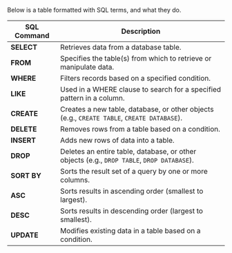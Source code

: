 Below is a table formatted with SQL terms, and what they do.

| **SQL Command** | **Description** |
|-----------------|-----------------|
| **SELECT**      | Retrieves data from a database table. |
| **FROM**        | Specifies the table(s) from which to retrieve or manipulate data. |
| **WHERE**       | Filters records based on a specified condition. |
| **LIKE**        | Used in a WHERE clause to search for a specified pattern in a column. |
| **CREATE**      | Creates a new table, database, or other objects (e.g., `CREATE TABLE`, `CREATE DATABASE`). |
| **DELETE**      | Removes rows from a table based on a condition. |
| **INSERT**      | Adds new rows of data into a table. |
| **DROP**        | Deletes an entire table, database, or other objects (e.g., `DROP TABLE`, `DROP DATABASE`). |
| **SORT BY**     | Sorts the result set of a query by one or more columns. |
| **ASC**         | Sorts results in ascending order (smallest to largest). |
| **DESC**        | Sorts results in descending order (largest to smallest). |
| **UPDATE**      | Modifies existing data in a table based on a condition. |

